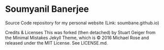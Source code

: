 <h1 font-size:40px;">Soumyanil Banerjee</h1>  

Source Code repository for my personal website (Link: soumbane.github.io)

Credits & Licenses
This was forked (then detached) by Stuart Geiger from the Minimal Mistakes Jekyll Theme, which is © 2016 Michael Rose and released under the MIT License. 
See LICENSE.md.
